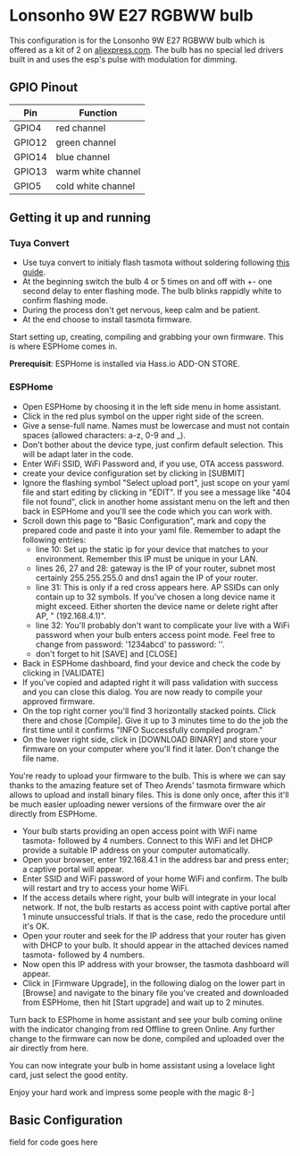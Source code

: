 # Lonsonho 9W E27 RGBWW bulb
This configuration is for the Lonsonho 9W E27 RGBWW bulb which is offered as a kit of 2 on [aliexpress.com]. The bulb has no special led drivers built in and uses the esp's pulse with modulation for dimming.

## GPIO Pinout
| Pin | Function |
| ------ | ------ |
| GPIO4 | red channel |
| GPIO12 | green channel |
| GPIO14 | blue channel |
| GPIO13 | warm white channel |
| GPIO5 | cold white channel |

## Getting it up and running
### Tuya Convert

- Use tuya convert to initialy flash tasmota without soldering following [this guide]. 
- At the beginning switch the bulb 4 or 5 times on and off with +- one second delay to enter flashing mode. The bulb blinks rappidly white to confirm flashing mode.
- During the process don't get nervous, keep calm and be patient.
- At the end choose to install tasmota firmware.

Start setting up, creating, compiling and grabbing your own firmware. This is where ESPHome comes in.

**Prerequisit**: ESPHome is installed via Hass.io ADD-ON STORE.

### ESPHome
- Open ESPHome by choosing it in the left side menu in home assistant.
- Click in the red plus symbol on the upper right side of the screen.
- Give a sense-full name. Names must be lowercase and must not contain spaces (allowed characters: a-z, 0-9 and _).
- Don't bother about the device type, just confirm default selection. This will be adapt later in the code.
- Enter WiFi SSID, WiFi Password and, if you use, OTA access password.
- create your device configuration set by clicking in [SUBMIT]
- Ignore the flashing symbol "Select upload port", just scope on your yaml file and start editing by clicking in "EDIT". If you see a message like "404 file not found", click in another home assistant menu on the left and then back in ESPHome and you'll see the code which you can work with.
- Scroll down this page to "Basic Configuration", mark and copy the prepared code and paste it into your yaml file. Remember to adapt the following entries:
  - line 10: Set up the static ip for your device that matches to your environment. Remember this IP must be unique in your LAN.
  - lines 26, 27 and 28: gateway is the IP of your router, subnet most certainly 255.255.255.0 and dns1 again the IP of your router.
  - line 31: This is only if a red cross appears here. AP SSIDs can only contain up to 32 symbols. If you've chosen a long device name it might exceed. Either shorten the device name or delete right after AP, " (192.168.4.1)".
  - line 32: You'll probably don't want to complicate your live with a WiFi password when your bulb enters access point mode. Feel free to change from password: '1234abcd' to password: ''.
  - don't forget to hit [SAVE] and [CLOSE]
- Back in ESPHome dashboard, find your device and check the code by clicking in [VALIDATE]
- If you've copied and adapted right it will pass validation with success and you can close this dialog. You are now ready to compile your approved firmware.
- On the top right corner you'll find 3 horizontally stacked points. Click there and chose [Compile]. Give it up to 3 minutes time to do the job the first time until it confirms "INFO Successfully compiled program."
- On the lower right side, click in [DOWNLOAD BINARY] and store your firmware on your computer where you'll find it later. Don't change the file name.

You're ready to upload your firmware to the bulb. This is where we can say thanks to the amazing feature set of Theo Arends' tasmota firmware which allows to upload and install binary files. This is done only once, after this it'll be much easier uploading newer versions of the firmware over the air directly from ESPHome.

- Your bulb starts providing an open access point with WiFi name tasmota- followed by 4 numbers. Connect to this WiFi and let DHCP provide a suitable IP address on your computer automatically.
- Open your browser, enter 192.168.4.1 in the address bar and press enter; a captive portal will appear.
- Enter SSID and WiFi password of your home WiFi and confirm. The bulb will restart and try to access your home WiFi.
- If the access details where right, your bulb will integrate in your local network. If not, the bulb restarts as access point with captive portal after 1 minute unsuccessful trials. If that is the case, redo the procedure until it's OK.
- Open your router and seek for the IP address that your router has given with DHCP to your bulb. It should appear in the attached devices named tasmota- followed by 4 numbers.
- Now open this IP address with your browser, the tasmota dashboard will appear.
- Click in [Firmware Upgrade], in the following dialog on the lower part in [Browse] and navigate to the binary file you've created and downloaded from ESPHome, then hit [Start upgrade] and wait up to 2 minutes.

Turn back to ESPhome in home assistant and see your bulb coming online with the indicator changing from red Offline to green Online. Any further change to the firmware can now be done, compiled and uploaded over the air directly from here.

You can now integrate your bulb in home assistant using a lovelace light card, just select the good entity.

Enjoy your hard work and impress some people with the magic 8-]


## Basic Configuration

field for code goes here

   [aliexpress.com]: <https://www.aliexpress.com/item/33006613923.html>
   [this guide]: <https://www.digiblur.com/2019/11/tuya-convert-2-flash-tuya-smartlife.html>
